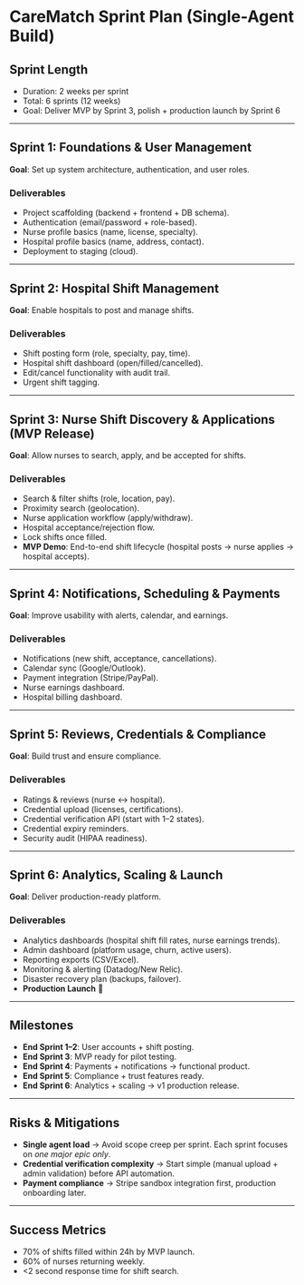 # CareMatch Sprint Plan (Single-Agent Build)

## Sprint Length
- Duration: 2 weeks per sprint  
- Total: 6 sprints (12 weeks)  
- Goal: Deliver MVP by Sprint 3, polish + production launch by Sprint 6  

---

## Sprint 1: Foundations & User Management
**Goal**: Set up system architecture, authentication, and user roles.  

### Deliverables
- Project scaffolding (backend + frontend + DB schema).  
- Authentication (email/password + role-based).  
- Nurse profile basics (name, license, specialty).  
- Hospital profile basics (name, address, contact).  
- Deployment to staging (cloud).  

---

## Sprint 2: Hospital Shift Management
**Goal**: Enable hospitals to post and manage shifts.  

### Deliverables
- Shift posting form (role, specialty, pay, time).  
- Hospital shift dashboard (open/filled/cancelled).  
- Edit/cancel functionality with audit trail.  
- Urgent shift tagging.  

---

## Sprint 3: Nurse Shift Discovery & Applications (MVP Release)
**Goal**: Allow nurses to search, apply, and be accepted for shifts.  

### Deliverables
- Search & filter shifts (role, location, pay).  
- Proximity search (geolocation).  
- Nurse application workflow (apply/withdraw).  
- Hospital acceptance/rejection flow.  
- Lock shifts once filled.  
- **MVP Demo**: End-to-end shift lifecycle (hospital posts → nurse applies → hospital accepts).  

---

## Sprint 4: Notifications, Scheduling & Payments
**Goal**: Improve usability with alerts, calendar, and earnings.  

### Deliverables
- Notifications (new shift, acceptance, cancellations).  
- Calendar sync (Google/Outlook).  
- Payment integration (Stripe/PayPal).  
- Nurse earnings dashboard.  
- Hospital billing dashboard.  

---

## Sprint 5: Reviews, Credentials & Compliance
**Goal**: Build trust and ensure compliance.  

### Deliverables
- Ratings & reviews (nurse ↔ hospital).  
- Credential upload (licenses, certifications).  
- Credential verification API (start with 1–2 states).  
- Credential expiry reminders.  
- Security audit (HIPAA readiness).  

---

## Sprint 6: Analytics, Scaling & Launch
**Goal**: Deliver production-ready platform.  

### Deliverables
- Analytics dashboards (hospital shift fill rates, nurse earnings trends).  
- Admin dashboard (platform usage, churn, active users).  
- Reporting exports (CSV/Excel).  
- Monitoring & alerting (Datadog/New Relic).  
- Disaster recovery plan (backups, failover).  
- **Production Launch** 🚀  

---

## Milestones
- **End Sprint 1–2**: User accounts + shift posting.  
- **End Sprint 3**: MVP ready for pilot testing.  
- **End Sprint 4**: Payments + notifications → functional product.  
- **End Sprint 5**: Compliance + trust features ready.  
- **End Sprint 6**: Analytics + scaling → v1 production release.  

---

## Risks & Mitigations
- **Single agent load** → Avoid scope creep per sprint. Each sprint focuses on *one major epic only*.  
- **Credential verification complexity** → Start simple (manual upload + admin validation) before API automation.  
- **Payment compliance** → Stripe sandbox integration first, production onboarding later.  

---

## Success Metrics
- 70% of shifts filled within 24h by MVP launch.  
- 60% of nurses returning weekly.  
- <2 second response time for shift search.  
